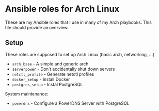 # Ansible roles for Arch Linux

These are my Ansible roles that I use in many of my Arch playbooks.
This file should provide an overview.

## Setup

These roles are supposed to set up Arch Linux (basic arch, networking, ...)
- `arch_base` - A simple and generic arch
- `serverpower` - Don't accidentally shut down servers
- `netctl_profile` - Generate netctl profiles
- `docker_setup` - Install Docker
- `postgres_setup` - Instal PostgreSQL

System maintenance:
- `powerdns` - Configure a PowerDNS Server with PostgreSQL

